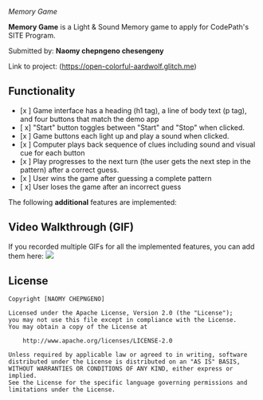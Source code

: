  *Memory Game*

**Memory Game** is a Light & Sound Memory game to apply for CodePath's SITE Program.

Submitted by: **Naomy chepngeno chesengeny**



Link to project: (https://open-colorful-aardwolf.glitch.me)

##  Functionality



* [x ] Game interface has a heading (h1 tag), a line of body text (p tag), and four buttons that match the demo app
* [ x] "Start" button toggles between "Start" and "Stop" when clicked.
* [x ] Game buttons each light up and play a sound when clicked.
* [x ] Computer plays back sequence of clues including sound and visual cue for each button
* [x ] Play progresses to the next turn (the user gets the next step in the pattern) after a correct guess.
* [x ] User wins the game after guessing a complete pattern
* [ x] User loses the game after an incorrect guess



The following **additional** features are implemented:


## Video Walkthrough (GIF)
If you recorded multiple GIFs for all the implemented features, you can add them here:
![](https://i.imgur.com/AhWgdnm.gif)



## License

    Copyright [NAOMY CHEPNGENO]

    Licensed under the Apache License, Version 2.0 (the "License");
    you may not use this file except in compliance with the License.
    You may obtain a copy of the License at

        http://www.apache.org/licenses/LICENSE-2.0

    Unless required by applicable law or agreed to in writing, software
    distributed under the License is distributed on an "AS IS" BASIS,
    WITHOUT WARRANTIES OR CONDITIONS OF ANY KIND, either express or implied.
    See the License for the specific language governing permissions and
    limitations under the License.
